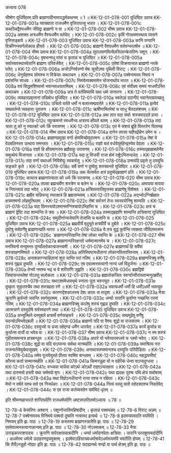 अध्यायः 078

भीष्मेण युधिष्ठिरम् प्रति ब्राह्मणादीनामापद्धर्मकथनम् ॥ 1 ॥
KK-12-01-078-001	युधिष्ठिर उवाच 
KK-12-01-078-001a	व्याख्याता राजधर्मेण वृत्तिरापत्सु भारत ।
KK-12-01-078-001c	कथञ्चिद्वैश्यधर्मेण जीवेद्वा ब्राह्मणो न वा ॥
KK-12-01-078-002	भीष्म उवाच 
KK-12-01-078-002a	अशक्तः क्षत्रधर्मेण वैश्यधर्मेण वर्तयेत् ।
KK-12-01-078-002c	कृषिं गोरक्ष्यमास्थाय व्यसने वृत्तिसङ्क्षये ॥
KK-12-01-078-003	युधिष्ठिर उवाच 
KK-12-01-078-003a	कानि पण्यानि विक्रीणन्स्वर्गलोकान्न हीयते ।
KK-12-01-078-003c	ब्राह्मणो वैश्यधर्मेण वर्तयन्भरतर्षभ ॥
KK-12-01-078-004	भीष्म उवाच 
KK-12-01-078-004a	सुरालवणमित्येतत्तिलान्केसरिणः पशून् ।
KK-12-01-078-004c	वृषभान्मधु मांसं च कृतान्नं च युधिष्ठिर ॥
KK-12-01-078-005a	सर्वास्ववस्थास्वेतानि ब्राह्मणः परिवर्जयेत् ।
KK-12-01-078-005c	एतेषां विक्रयात्तात ब्राह्मणो नरके पतेत् ॥
KK-12-01-078-006a	अजोऽग्निर्वरुणो मेषः सूर्योऽश्वः पृथिवी विराट् ।
KK-12-01-078-006c	धेनुर्यज्ञश्च सोमश्च न विक्रेयाः कथञ्चन ॥
KK-12-01-078-007a	पक्वेनामस्य निमयं न प्रशंसन्ति साधवः ।
KK-12-01-078-007c	निमयेत्पक्वमामेन भोजनार्थाय भारत ॥
KK-12-01-078-008a	वयं सिद्धमशिष्यामो भवान्साधयतामिदम् ।
KK-12-01-078-008c	एवं संवीक्ष्य समयं नाधर्मोऽस्ति कथञ्चन ॥
KK-12-01-078-009a	अत्र ते वर्तयिष्यामि यथा धर्मः सनातनः ।
KK-12-01-078-009c	व्यवहारप्रवृत्तानां तन्निबोध युधिष्ठिर ॥
KK-12-01-078-010a	भवतेऽहं ददानीदं भवानेतत्प्रयच्छतु ।
KK-12-01-078-010c	उचितो वर्तते धर्मो न बलात्सम्प्रवर्तते ॥
KK-12-01-078-011a	इत्येवं सम्प्रवर्तन्ते व्यवहाराः पुरातनः ।
KK-12-01-078-011c	ऋषीणामितरेषां च साधु चैतदसंशयम् ॥
KK-12-01-078-012	युधिष्ठिर उवाच 
KK-12-01-078-012a	अथ तात यदा सर्वाः शस्त्रमाददते प्रजाः ।
KK-12-01-078-012c	व्युत्क्रमन्ते स्वधर्मेभ्यः क्षत्रस्य क्षीयते बलम् ॥
KK-12-01-078-013a	तदा त्राता तु को नु स्यात्को धर्मः किं परायणम् ।
KK-12-01-078-013c	एतं मे संशयं ब्रूहि विस्तरेण पितामह ॥
KK-12-01-078-014	भीष्म उवाच 
KK-12-01-078-014a	दानेन तपसा यज्ञैरद्रोहेण दमेन च ।
KK-12-01-078-014c	ब्राह्मणप्रमुखा वर्णाः क्षेममिच्छेयुरात्मनः ॥
KK-12-01-078-015a	तेषां ये वेदबलिनस्त उत्थाय समन्ततः ।
KK-12-01-078-015c	राज्ञो बलं वर्धयेयुर्महेन्द्रस्येव देवताः ॥
KK-12-01-078-016a	राज्ञो हि क्षीयमाणस्य ब्रह्मैवाहुः परायणम् ।
KK-12-01-078-016c	तस्माद्ब्राह्मबलेनैव समुत्थेयं विजानता ॥
KK-12-01-078-017a	यदा तु विजयी राजा क्षेमं राष्ट्रेऽभिसन्दधेत् ।
KK-12-01-078-017c	तदा वर्णा यथाधर्मं निविशेयुः स्वकर्मसु ॥
KK-12-01-078-018a	उन्मर्यादे प्रवृत्ते तु दस्युभिः सङ्करे कृते ।
KK-12-01-078-018c	सर्वे वर्णा न दुष्येयुः शस्त्रवन्तो युधिष्ठिर ॥
KK-12-01-078-019	युधिष्ठिर उवाच 
KK-12-01-078-019a	अथ चेत्सर्वतः क्षत्रं प्रदुष्येद्ब्राह्मणं प्रति ।
KK-12-01-078-019c	कस्तत्र ब्राह्मणांस्त्राता को धर्मः किं परायणम् ॥
KK-12-01-078-020	भीष्म उवाच 
KK-12-01-078-020a	तपसा ब्रह्मचर्येण शस्त्रेण च बलेन च ।
KK-12-01-078-020c	अमायया मायया च नियन्तव्यं तदा भवेत् ॥
KK-12-01-078-021a	क्षत्रियस्यातिवृत्तस्य ब्राह्मणेषु विशेषतः ।
KK-12-01-078-021c	ब्रह्मैव सन्नियन्तृ स्यात्क्षत्रं हि ब्रह्मसम्भवम् ॥
KK-12-01-078-022a	अद्भ्योऽग्निर्ब्रह्मतः क्षत्रमश्मनो लोहमुत्थितम् ।
KK-12-01-078-022c	तेषां सर्वत्रगं तेजः स्वस्वयोनिषु शाम्यति ॥
KK-12-01-078-023a	यदा छिनत्त्ययोऽश्मानमग्निश्चापोऽभिहन्ति च ।
KK-12-01-078-023c	क्षत्रं च ब्राह्मणं द्वेष्टि तदा शाम्यन्ति ते त्रयः ॥
KK-12-01-078-024a	तस्माद्ब्रह्मणि शाम्यन्ति क्षत्रियाणां युधिष्ठिर ।
KK-12-01-078-024c	समुदीर्णान्यजेयानि तेजांसि च बलानि च ॥
KK-12-01-078-025	युधिष्ठिर उवाच 
KK-12-01-078-025a	ब्रह्मवीर्ये मृदूभूते क्षत्रवीर्ये च दुर्बले ।
KK-12-01-078-025c	दुष्टेषु सर्ववर्णेषु ब्राह्मणान्प्रति भारत ॥
KK-12-01-078-026a	ये तत्र युद्धं कुर्वन्ति त्यक्त्वा जीवितमात्मनः ।
KK-12-01-078-026c	`ब्राह्मणान्परिरक्षन्ति तेषां लोका भवन्ति के ॥
KK-12-01-078-027	भीष्म उवाच 
KK-12-01-078-027a	ब्राह्मणान्परिरक्षन्तो धर्ममात्मानमेव च ।
KK-12-01-078-027c	मनस्विनो मन्युमन्तः पुण्याँल्लोकान्व्रजन्त्यमी ।
KK-12-01-078-027e	ब्राह्मणार्थं हि सर्वेषां शस्त्रग्रहणमिष्यते ॥
KK-12-01-078-028a	अतिस्विष्टमधीतानां लोकानतितपस्विनाम् ।
KK-12-01-078-028c	अनाशकाग्न्याहितानां शूरा यान्ति परां गतिम् ॥
KK-12-01-078-029a	ब्राह्मणस्त्रिषु वर्णेषु शस्त्रं गृह्णन्न दुष्यति ।
KK-12-01-078-029c	एष एवात्मनस्त्यागो नान्यं धर्मं विदुर्जनाः ॥
KK-12-01-078-030a	तेभ्यो नमश्च भद्रं च ये शरीराणि जुह्वति ।
KK-12-01-078-030c	ब्रह्मद्विषो जिघांसन्तस्तेषां नोऽस्तु सलोकता ॥
KK-12-01-078-031a	ब्रह्मलोकजितः स्वर्ग्यान्वीरांस्तान्मनुरब्रवीत् ।
KK-12-01-078-031c	यथाऽश्वमेधावभृथे स्नाताः पूता भवन्त्युत ।
KK-12-01-078-031e	दुष्कृतः सुकृतश्चैव तथा शस्त्रहता रणे ॥
KK-12-01-078-032a	भवत्यधर्मो धर्मो हि धर्मोऽधर्मो भवत्युत ।
KK-12-01-078-032c	कारणाद्देशकालस्य देशः कालः स तादृशः ॥
KK-12-01-078-033a	मैत्राः क्रूराणि कुर्वन्तो जयन्ति स्वर्गमुत्तमम् ।
KK-12-01-078-033c	धर्म्याः पापानि कुर्वाणा गच्छन्ति परमां गतिम् ॥
KK-12-01-078-034a	ब्राह्मणस्त्रिषु कालेषु शस्त्रं गृह्णन्न दुष्यति ।
KK-12-01-078-034c	आत्मत्राणे दस्युदोषे सर्वस्वहरणे तथा ॥
KK-12-01-078-035	युधिष्ठिर उवाच 
KK-12-01-078-035a	अभ्युत्थिते दस्युबले क्षत्रार्थे वर्णसङ्करे ।
KK-12-01-078-035c	सम्प्रमूढेषु वर्णेषु यदन्योऽभिभवेद्बली ॥
KK-12-01-078-036a	ब्राह्मणो यदि वा वैश्यः शूद्रो वा राजसत्तम ।
KK-12-01-078-036c	दस्युभ्यो यः प्रजा रक्षेद्दण्डं धर्मेण धारयेत् ॥
KK-12-01-078-037a	कार्यं कुर्यान्न वा कुर्यात्स वार्यो वा भवेन्न वा ।
KK-12-01-078-037	भीष्म उवाच 
KK-12-01-078-037c	न स्म शस्त्रं गृहीतव्यमन्यत्र क्षत्रबन्धुतः ॥
KK-12-01-078-038a	अपारे यो भवेत्पारमप्लवे यः प्लवो भवेत् ।
KK-12-01-078-038c	शूद्रो वा यदि वाऽप्यन्यः सर्वथा मानमर्हति ॥
KK-12-01-078-039a	यमाश्रित्य नरा राजन्वर्तयेयुर्यथासुखम् ।
KK-12-01-078-039c	अनाथास्तप्यमानाश्च दस्युभिः परिपीडिताः ॥
KK-12-01-078-040a	तमेव पूजयेयुस्ते प्रीत्या स्वमिव बान्धवम् ।
KK-12-01-078-040c	महद्ध्यभीष्टं कौरव्य कर्ता सन्मानमर्हति ॥
KK-12-01-078-041a	किमनडुहा यो न वहेत्किं धेन्वा वाऽप्यदुग्धया ।
KK-12-01-078-041c	वन्ध्यया भार्यया कोऽर्थः कोऽर्थो राज्ञाऽप्यरक्षता ॥
KK-12-01-078-042a	यथा दारुमयो हस्ती यथा चर्ममयो मृगः ।
KK-12-01-078-042c	यथा ह्यदक्षः पुरुषः पथि क्षेत्रं यथोषरम् ॥
KK-12-01-078-043a	यथा विप्रोऽनधीयानो राजा यश्च न रक्षिता ।
KK-12-01-078-043c	मेघो न वर्षते यश्च सर्व एव निरर्थकाः ॥
KK-12-01-078-044a	नित्यं यस्तु सतो रक्षेदसतश्च निवर्तयेत् ।
KK-12-01-078-044c	स एव राजा कर्तव्यस्तेन सर्वमिदं धृतम् ॥ 

इति श्रीमन्महाभारते शान्तिपर्वणि राजधर्मपर्वणि अष्टसप्ततितमोऽध्यायः ॥ 78 ॥

12-78-4 केसरिणः अश्वान् । पशून्गोजाविमहिषादीन् । कृतान्नं पक्वमन्नम् ॥ 12-78-6 विराट् अन्नम् ॥ 12-78-7 पक्वेनामस्य विनिमये पक्वदो दुष्यति नत्वामद इत्यर्थः ॥ 12-78-8 इदमप्यपवदति वयमिति । निमयम् इति झ. पाठः ॥ 12-78-19 कस्तस्य ब्राह्मणस्त्रातेति झ. पाठः ॥ 12-78-29 एवमेवात्मनस्त्यागान्नान्यम् इति झ. पाठः ॥ 12-78-30 नोऽस्माकम् ॥ 12-78-33 मैत्रा उत्तङ्कपराशरादयः । क्रूराणि सर्पराक्षससत्रादीनि । धर्म्या धर्मादनपेताः क्षत्रियाः । पापानि परराष्ट्रावमर्दादीनि । अधर्मस्य धर्मत्वे उदाहरणद्वयमुक्तम् । इदमेवाऽहिंसाख्यधर्माश्रयेऽधर्मरूपमपि भवतीति ज्ञेयम् ॥ 12-78-41 किं तैर्येऽनडुहो नोह्याः इति झ. पाठः ॥ 12-78-42 यदाह्यनर्थः षण्ढो वा पार्थ क्षेत्रम् इति झ. पाठः ॥
